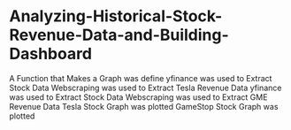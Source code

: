 # Analyzing-Historical-Stock-Revenue-Data-and-Building-Dashboard
A Function that Makes a Graph was define
yfinance was used to Extract Stock Data
Webscraping was used to Extract Tesla Revenue Data
yfinance was used to Extract Stock Data
Webscraping was used to Extract GME Revenue Data
Tesla Stock Graph was plotted
GameStop Stock Graph was plotted

